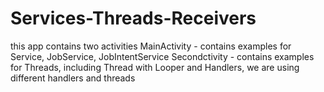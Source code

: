 # Services-Threads-Receivers
this app contains two activities 
MainActivity - contains examples for Service, JobService, JobIntentService
Secondctivity - contains examples for Threads, including Thread with Looper and Handlers, we are using different handlers and threads

